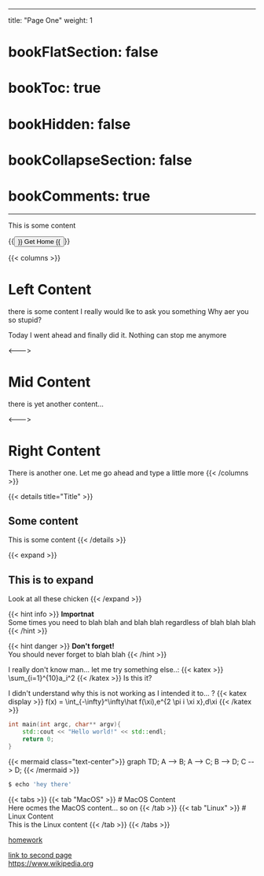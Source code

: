 
---
title: "Page One"
weight: 1
# bookFlatSection: false
# bookToc: true
# bookHidden: false
# bookCollapseSection: false
# bookComments: true
---


This is some content

{{<button relref="/" >}} Get Home {{</button >}}

{{< columns >}}
# Left Content
there is some content I really would lke to ask you something
Why aer you so stupid?

Today I went ahead and finally did it. Nothing can stop me anymore

<--->

# Mid Content
there is yet another content...

<--->

# Right Content
There is another one. Let me go ahead and type a little more
{{< /columns >}}

{{< details title="Title" >}}
## Some content
This is some content
{{< /details >}}


{{< expand >}}
## This is to expand
Look at all these chicken
{{< /expand >}}

{{< hint info >}}
**Importnat**  
Some times you need to blah blah and blah blah regardless of blah blah blah
{{< /hint >}}

{{< hint danger >}}
**Don't forget!**  
You should never forget to blah blah
{{< /hint >}}

I really don't know man... let me try something else..:
{{< katex >}}
\sum_{i=1}^{10}a_i^2 
{{< /katex >}}
Is this it?

I didn't understand why this is not working as I intended it to... ? 
{{< katex display >}}
f(x) = \int_{-\infty}^\infty\hat f(\xi)\,e^{2 \pi i \xi x}\,d\xi
{{< /katex >}}

```cpp
int main(int argc, char** argv){
    std::cout << "Hello world!" << std::endl;
    return 0;
}
```

{{< mermaid class="text-center">}}
graph TD;
    A --> B;
    A --> C;
    B --> D;
    C --> D;
{{< /mermaid >}}

```bash
$ echo 'hey there'
```

{{< tabs >}}
{{< tab "MacOS" >}} # MacOS Content  
Here ocmes the MacOS content... so on
{{< /tab >}}
{{< tab "Linux" >}} # Linux Content  
This is the Linux content
{{< /tab >}}
{{< /tabs >}}


[homework](/something.pdf)


[link to second page](/docs/page-two)  
<https://www.wikipedia.org>




